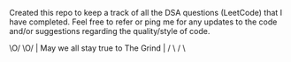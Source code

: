 Created this repo to keep a track of all the DSA questions (LeetCode) that I have completed. 
Feel free to refer or ping me for any updates to the code and/or suggestions regarding the quality/style of code.



\O/                                             \O/
 |      May we all stay true to The Grind        |
/ \                                             / \
